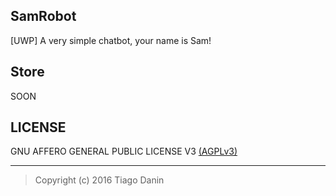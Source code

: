 ## SamRobot
[UWP] A very simple chatbot, your name is Sam!

## Store
SOON

## LICENSE
GNU AFFERO GENERAL PUBLIC LICENSE V3 [(AGPLv3)](https://github.com/TiagoDanin/SamRobot/blob/master/LICENSE)

---
>Copyright (c) 2016 Tiago Danin
